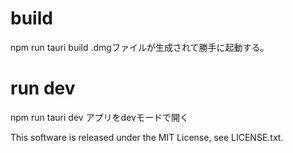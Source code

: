 # build
npm run tauri build
.dmgファイルが生成されて勝手に起動する。

# run dev
npm run tauri dev
アプリをdevモードで開く

This software is released under the MIT License, see LICENSE.txt.